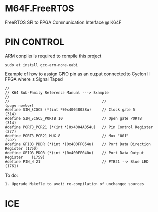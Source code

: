# M64F.FreeRTOS

FreeRTOS SPI to FPGA Communication Interface @ K64F

# PIN CONTROL

ARM conpiler is required to compile this project

	sudo at install gcc-arm-none-eabi

Example of how to assign GPIO pin as an output connected to Cyclon II FPGA where is Signal Taped

	//
	// K64 Sub-Family Reference Manual ---> Example
	//
	//                                          //                      (page number)
	#define SIM_SCGC5 (*(int *)0x40048038u)     // Clock gate 5                 (314)
	#define SIM_SCGC5_PORTB 10                  // Open gate PORTB              (314)
	#define PORTB_PCR21 (*(int *)0x4004A054u)   // Pin Control Register         (277)
	#define PORTB_PCR21_MUX 8                   // Mux "001"                    (282)
	#define GPIOB_PDDR (*(int *)0x400FF054u)    // Port Data Direction Register (1760)
	#define GPIOB_PDOR (*(int *)0x400FF040u)    // Port Data Output Register    (1759)
	#define PIN_N 21                            // PTB21 --> Blue LED  			(1761)


To do:

	1. Upgrade Makefle to avoid re-compilation of unchanged sources

# ICE
